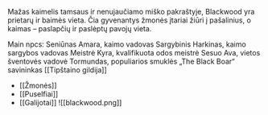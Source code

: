 Mažas kaimelis tamsaus ir nenujaučiamo miško pakraštyje, Blackwood yra prietarų ir baimės vieta. Čia gyvenantys žmonės įtariai žiūri į pašalinius, o kaimas – paslapčių ir paslėptų pavojų vieta.

Main npcs:
Seniūnas Amara, kaimo vadovas 
Sargybinis Harkinas, kaimo sargybos vadovas 
Meistrė Kyra, kvalifikuota odos meistrė 
Sesuo Ava, vietos šventovės vadovė 
Tormundas, populiarios smuklės „The Black Boar“ savininkas [[Tipštaino gildija]]

-   [[Žmonės]]
-   [[Puselfiai]]
-   [[Galijotai]]
![[blackwood.png]]